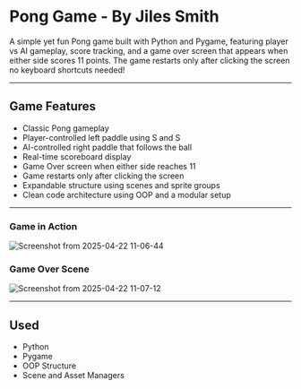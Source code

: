 # Pong Game - By Jiles Smith

A simple yet fun Pong game built with Python and Pygame, featuring player vs AI gameplay, score tracking, and a game over screen that appears when either side scores 11 points. The game restarts only after clicking the screen no keyboard shortcuts needed!

---

## Game Features

- Classic Pong gameplay
- Player-controlled left paddle using S and S
- AI-controlled right paddle that follows the ball
- Real-time scoreboard display
- Game Over screen when either side reaches 11
- Game restarts only after clicking the screen
- Expandable structure using scenes and sprite groups
- Clean code architecture using OOP and a modular setup

---

### Game in Action
![Screenshot from 2025-04-22 11-06-44](https://github.com/user-attachments/assets/26dabd2c-a5b3-480c-92f4-4b571434ca01)


### Game Over Scene
![Screenshot from 2025-04-22 11-07-12](https://github.com/user-attachments/assets/5ab1fdaf-fd2e-4d9b-b0dd-d07ab03ef9e3)

---

##  Used

- Python
- Pygame
- OOP Structure
- Scene and Asset Managers


